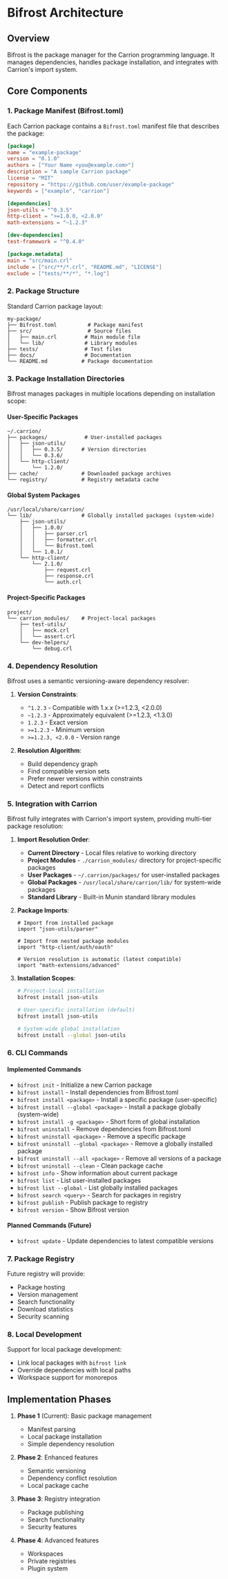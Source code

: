 # Bifrost Architecture

## Overview

Bifrost is the package manager for the Carrion programming language. It manages dependencies, handles package installation, and integrates with Carrion's import system.

## Core Components

### 1. Package Manifest (Bifrost.toml)

Each Carrion package contains a `Bifrost.toml` manifest file that describes the package:

```toml
[package]
name = "example-package"
version = "0.1.0"
authors = ["Your Name <you@example.com>"]
description = "A sample Carrion package"
license = "MIT"
repository = "https://github.com/user/example-package"
keywords = ["example", "carrion"]

[dependencies]
json-utils = "^0.3.5"
http-client = ">=1.0.0, <2.0.0"
math-extensions = "~1.2.3"

[dev-dependencies]
test-framework = "^0.4.0"

[package.metadata]
main = "src/main.crl"
include = ["src/**/*.crl", "README.md", "LICENSE"]
exclude = ["tests/**/*", "*.log"]
```

### 2. Package Structure

Standard Carrion package layout:

```
my-package/
├── Bifrost.toml          # Package manifest
├── src/                  # Source files
│   ├── main.crl         # Main module file
│   └── lib/             # Library modules
├── tests/               # Test files
├── docs/                # Documentation
└── README.md           # Package documentation
```

### 3. Package Installation Directories

Bifrost manages packages in multiple locations depending on installation scope:

#### User-Specific Packages
```
~/.carrion/
├── packages/            # User-installed packages
│   ├── json-utils/
│   │   ├── 0.3.5/      # Version directories
│   │   └── 0.3.6/
│   └── http-client/
│       └── 1.2.0/
├── cache/              # Downloaded package archives
└── registry/           # Registry metadata cache
```

#### Global System Packages
```
/usr/local/share/carrion/
└── lib/                # Globally installed packages (system-wide)
    ├── json-utils/
    │   ├── 1.0.0/
    │   │   ├── parser.crl
    │   │   ├── formatter.crl
    │   │   └── Bifrost.toml
    │   └── 1.0.1/
    └── http-client/
        └── 2.1.0/
            ├── request.crl
            ├── response.crl
            └── auth.crl
```

#### Project-Specific Packages
```
project/
└── carrion_modules/    # Project-local packages
    ├── test-utils/
    │   ├── mock.crl
    │   └── assert.crl
    └── dev-helpers/
        └── debug.crl
```

### 4. Dependency Resolution

Bifrost uses a semantic versioning-aware dependency resolver:

1. **Version Constraints**:
   - `^1.2.3` - Compatible with 1.x.x (>=1.2.3, <2.0.0)
   - `~1.2.3` - Approximately equivalent (>=1.2.3, <1.3.0)
   - `1.2.3` - Exact version
   - `>=1.2.3` - Minimum version
   - `>=1.2.3, <2.0.0` - Version range

2. **Resolution Algorithm**:
   - Build dependency graph
   - Find compatible version sets
   - Prefer newer versions within constraints
   - Detect and report conflicts

### 5. Integration with Carrion

Bifrost fully integrates with Carrion's import system, providing multi-tier package resolution:

1. **Import Resolution Order**:
   - **Current Directory** - Local files relative to working directory
   - **Project Modules** - `./carrion_modules/` directory for project-specific packages
   - **User Packages** - `~/.carrion/packages/` for user-installed packages
   - **Global Packages** - `/usr/local/share/carrion/lib/` for system-wide packages
   - **Standard Library** - Built-in Munin standard library modules

2. **Package Imports**:
   ```carrion
   # Import from installed package
   import "json-utils/parser"
   
   # Import from nested package modules
   import "http-client/auth/oauth"
   
   # Version resolution is automatic (latest compatible)
   import "math-extensions/advanced"
   ```

3. **Installation Scopes**:
   ```bash
   # Project-local installation
   bifrost install json-utils
   
   # User-specific installation (default)
   bifrost install json-utils
   
   # System-wide global installation
   bifrost install --global json-utils
   ```

### 6. CLI Commands

#### Implemented Commands
- `bifrost init` - Initialize a new Carrion package
- `bifrost install` - Install dependencies from Bifrost.toml
- `bifrost install <package>` - Install a specific package (user-specific)
- `bifrost install --global <package>` - Install a package globally (system-wide)
- `bifrost install -g <package>` - Short form of global installation
- `bifrost uninstall` - Remove dependencies from Bifrost.toml
- `bifrost uninstall <package>` - Remove a specific package
- `bifrost uninstall --global <package>` - Remove a globally installed package
- `bifrost uninstall --all <package>` - Remove all versions of a package
- `bifrost uninstall --clean` - Clean package cache
- `bifrost info` - Show information about current package
- `bifrost list` - List user-installed packages
- `bifrost list --global` - List globally installed packages
- `bifrost search <query>` - Search for packages in registry
- `bifrost publish` - Publish package to registry
- `bifrost version` - Show Bifrost version

#### Planned Commands (Future)
- `bifrost update` - Update dependencies to latest compatible versions

### 7. Package Registry

Future registry will provide:
- Package hosting
- Version management
- Search functionality
- Download statistics
- Security scanning

### 8. Local Development

Support for local package development:
- Link local packages with `bifrost link`
- Override dependencies with local paths
- Workspace support for monorepos

## Implementation Phases

1. **Phase 1** (Current): Basic package management
   - Manifest parsing
   - Local package installation
   - Simple dependency resolution

2. **Phase 2**: Enhanced features
   - Semantic versioning
   - Dependency conflict resolution
   - Local package cache

3. **Phase 3**: Registry integration
   - Package publishing
   - Search functionality
   - Security features

4. **Phase 4**: Advanced features
   - Workspaces
   - Private registries
   - Plugin system
